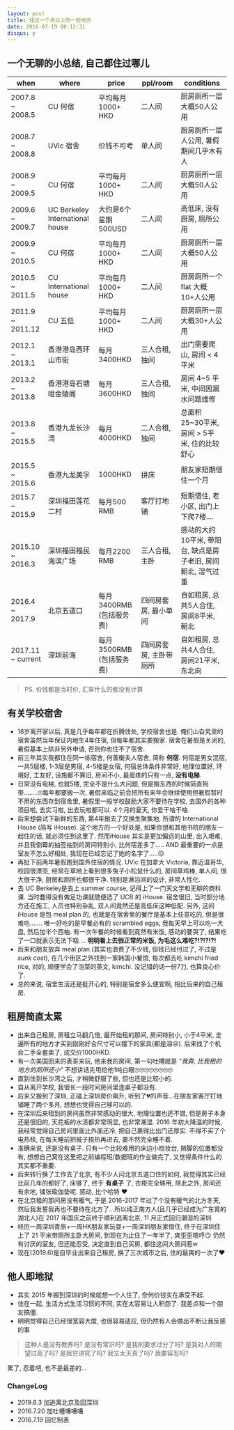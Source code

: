 ```yaml
---
layout: post
title: 住过一个月以上的一些地方
date: 2016-07-19 00:12:31
disqus: y
---
```



## 一个无聊的小总结, 自己都住过哪儿


| when | where | price | ppl/room | conditions |
| --------- | ------------- | --------- | ----------------- | -------------- |
| 2007.8 ~ 2008.5 | CU 何宿 | 平均每月1000+ HKD | 二人间 | 厨房厕所一层大概50人公用 |
| 2008.7 ~ 2008.8 | UVic 宿舍 | 价钱不可考 | 单人间 | 厨房厕所一层人公用, 暑假期间几乎木有人 |
| 2008.9 ~ 2009.5 | CU 何宿 | 平均每月1000+ HKD | 二人间 | 厨房厕所一层大概50人公用 |
| 2009.6 ~ 2009.7 | UC Berkeley International house | 大约是6个星期500USD| 二人间 | 高低床, 没有厨房, 厕所公用 |
| 2009.9 ~ 2010.5 | CU 何宿 | 平均每月1000+ HKD | 二人间 | 厨房厕所一层大概50人公用 |
| 2010.5 ~ 2011.5 | CU International house | 平均每月1000+ HKD | 二人间 | 厨房厕所一个 flat 大概10+人公用 |
| 2011.9 ~ 2011.12 | CU 五低 | 平均每月1000+ HKD | 二人间 | 厨房厕所一层大概30+人公用 |
| 2012.1 ~ 2013.1 | 香港港岛西环山市街 | 每月3400HKD | 三人合租, 独间 | 出门需要爬山, 房间 < 4平米 |
| 2013.2 ~ 2013.8 | 香港港岛石塘咀金陵阁 | 每月3600HKD | 三人合租, 独间 | 房间 4~5 平米, 中间因漏水问题维修 |
| 2013.8 ~ 2015.5 | 香港九龙长沙湾 | 每月4000HKD | 二人合租, 独间| 总面积25~30平米, 房间 > 5平米, 住的比较舒心 |
| 2015.5 ~ 2015.6 | 香港九龙美孚 | 1000HKD | 拼床 | 朋友家短期借住一个月 |
| 2015.7 ~ 2015.9 | 深圳福田莲花二村 | 每月500 RMB | 客厅打地铺 | 短期借住, 老小区, 出门上下爬7楼.... |
| 2015.10 ~ 2016.3 | 深圳福田福民海滨广场 | 每月2200 RMB | 三人合租, 主卧 | 感动的大约10平米, 带阳台, 缺点是房子老旧, 房间朝北, 湿气过重 |
| 2016.4 ~  2017.9 | 北京五道口 | 每月3400RMB (包括服务费) | 四间房套房, 最小单间 | 自如租房, 总共5人合住, 房间8平米, 朝北  |
| 2017.11 ~  current | 深圳前海 | 每月3500RMB (包括服务费) | 四间房套房, 主卧带厕所 | 自如租房, 总共4人合住, 房间21平米, 东北向 |


> PS. 价钱都是当时价, 汇率什么的都没有计算


## 有关学校宿舍
+ 18岁离开家以后, 真是几乎每年都在折腾住处, 学校宿舍也是. 俺们山旮旯里的宿舍虽然当年保证内地生4年住宿, 但每年都其实要搬家. 宿舍在暑假是关闭的, 暑假基本上除非另外申请, 否则你也住不了宿舍.
+ 前三年其实我都住在同一栋宿舍, 何善衡夫人宿舍, 简称 **何宿**. 何宿是男女混宿, 一共5层楼, 1-3层是男宿, 4-5楼是女宿, 何宿总体条件非常好, 地理位置好, 环境好, 工友好, 设施都不算旧, 房间不小, 最蛋疼的只有一点, **没有电梯**.
+ 日常没有电梯, 也就5楼, 完全不是什么大问题, 但是搬东西的时候简直狗带........🙄每年都要搬一次, 暑假来临之前会把所有来年会继续使用但暑假暂时不用的东西存到宿舍里, 暑假里一般学校鼓励大家不要待在学校, 去国外的各种项目啦, 去实习啦, 出去玩啦都可以. 4个月的夏天, 你爱干啥干啥.
+ 后来想尝试下新鲜的东西, 第4年搬去了交换生聚集地, 所谓的 International House (简写 iHouse). 这个地方的一个好处是, 如果你想和其他书院的朋友一起住的话, 就必须住到这里了. 然而iHouse 其实是更加偏远的山里, 出入艰难, 并且我倒霉的抽签抽到的房间特别小, 比何宿差多了..... AND 最重要的一点是室友不怎么好相处, 我现在已经忘记了她的名字了.....😒
+ 再扯下前两年暑假跑到国外住宿的情况. UVic 在加拿大 Victoria, 靠近温哥华, 校园很漂亮, 经常在草地上看到很多兔子小松鼠什么的, 房间草鸡棒, 单人间, 很大很干净, 厨房和厕所也都很干净. 特别是淋浴间的设计, 非常人性化.
+ 去 UC Berkeley是去上 summer course, 记得上了一门天文学和无聊的商科课. 当时蠢得没有做足功课就随便选了 UCB 的 iHouse. 宿舍很旧, 当时部分地方还在施工, 人员也特别杂乱, 双人间竟然还是高低床这种低配. 另外, 这间 iHouse 是包 meal plan 的, 也就是在宿舍里的餐厅是基本上任意吃的, 但是很难吃.......
唯一好吃的是早餐必有的 scrambled eggs, 我每天早上可以吃一大盘, 然后加半个西柚. 有一次午餐的时候看到竟然有米饭, 感动的要哭了, 结果吃了一口就表示无法下咽.... **明明看上去很正常的米饭, 为毛这么难吃?!?!?!?!**
+ 后来和朋友放弃 meal plan (其实也浪费了不少钱, 但钱已经付过了, 不过是 *sunk cost*), 在几个街区之外找到一家韩国小餐馆, 每次都去吃 kimchi fried rice, 对的, 顺便学会了泡菜的英文, kimchi. 没记错的话一份7刀, 也算良心价了.
+ 总的来说, 宿舍生活还是挺开心的, 特别是宿舍多么便宜啊, 相比后来的自己租房.

## 租房简直太累
+ 出来自己租房, 房租立马翻几倍, 最开始租的那间, 房间特别小, 小于4平米, 走遍所有的地方才买到刚刚好合尺寸可以摆下的家具(都是泪😢). 后来找了个机会二手全套卖了, 成交价1000HKD.
+ 有一次美国回来的表哥来玩, 他来我的房间, 第一句吐槽就是 *"我靠, 比我租的地方的厕所还小"* 不想讲话先甩给他1吨白眼🙄🙄🙄🙄🙄🙄🙄🙄
+ 直到住到长沙湾之后, 才稍微舒服了些, 但也还是比较小的.
+ 自从离开学校, 我很长一段时间房间里连桌子都没有.
+ 后来又搬到了深圳, 正碰上深圳房价飙升, 听到了💔的声音...在朋友家客厅打地铺睡了两个多月, 想想也觉得自己够可以的.
+ 在深圳后来租到的房间虽然非常感动的很大, 地理位置也还不错, 但是房子本身还是很旧的, 天花板的水渍都非常明显, 也非常潮湿. 2016 年初大降温的时候, 我经常觉得自己房间里面比外面还冷, 把自己裹得比出门还厚实. 不得不买了个电热毯, 在每天睡前把被子捂热再进去, 要不然完全睡不着.
+ 准确来说, 还是没有桌子. 只有一个比较难用的床边小梳妆台, 搁脚的位置都没有, 想想自己窝在这里把之前编程班/数据班的作业做完了, 又觉得条件什么的其实都不重要.
+ 后来转行换了工作去了北京, 有不少人问北京五道口住的如何, 我觉得其实已经比前几年的都好了, 床够了, 终于 **有桌子** 了, 衣柜完全够用, 除此之外, 房间还有余地, 铺张瑜伽垫呢. 感动, 比个哈特 ♥︎
+ 在北京租的那间房没有暖气, 于是 2016-2017 年过了个没有暖气的北方冬天, 然后我发誓我再也不要待在北方了...所以纯正南方人(且几乎已经成为广东胃的湖北人)在 2017 年国庆之前终于顺利逃离北京, 11 月正式回归潮湿的深圳
+ 经历一周深圳青旅+一周HK朋友家玩耍+一周深圳朋友家借住, 终于在深圳住上了 21 平米带厕所主卧大房间, 到现在为止住了一年半了, 爽歪歪嗯哼😏 仍然有讨厌的室友, 但还能忍受, 决定直到自己买房, 都住这间大房间惹w
+ 现在(2019.6)是自毕业出来自己租房, 换了三次城市之后, 住的最爽的一次了❤️

## 他人即地狱
+ 其实 2015 年搬到深圳的时候就想一个人住了, 奈何价钱实在承受不起.
+ 住在一起, 生活方式生活习惯的不同, 实在太容易让人积怨了. 我差点和一个朋友搞僵.
+ 明明觉得自己已经很宽容大度, 也很容易适应, 但仍然有人会做出不断让我反感的事

> 这种人是没有教养吗? 是没有常识吗? 是我的要求过分了吗? 是我对人的期望过高了吗? 是我穷讲究了吗? 我又太天真了吗? 我要容忍吗?

累了, 忍着吧, 也不是最差的...


### ChangeLog
+ 2019.6.3 加逃离北京及回深圳
+ 2016.7.20 加吐槽嘈嘈嘈
+ 2016.7.19 回忆制表
